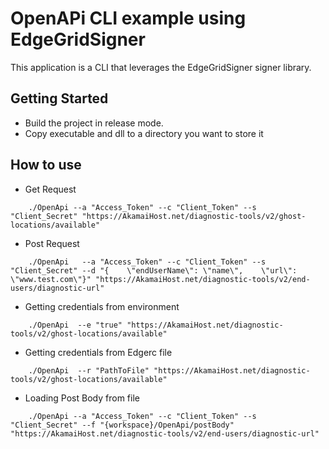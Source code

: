 # OpenAPi CLI example using EdgeGridSigner 

This application is a CLI that leverages the EdgeGridSigner signer library.

## Getting Started

* Build the project in release mode.
* Copy executable and dll to a directory you want to store it

## How to use

* Get Request
```
    ./OpenApi --a "Access_Token" --c "Client_Token" --s  "Client_Secret" "https://AkamaiHost.net/diagnostic-tools/v2/ghost-locations/available"
```

* Post Request
```
    ./OpenApi   --a "Access_Token" --c "Client_Token" --s  "Client_Secret" --d "{    \"endUserName\": \"name\",    \"url\": \"www.test.com\"}" "https://AkamaiHost.net/diagnostic-tools/v2/end-users/diagnostic-url"
```

* Getting credentials from environment
```
    ./OpenApi  --e "true" "https://AkamaiHost.net/diagnostic-tools/v2/ghost-locations/available"
```

* Getting credentials from Edgerc file
```
    ./OpenApi  --r "PathToFile" "https://AkamaiHost.net/diagnostic-tools/v2/ghost-locations/available"
```

* Loading Post Body from file
```
    ./OpenApi --a "Access_Token" --c "Client_Token" --s "Client_Secret" --f "{workspace}/OpenApi/postBody" "https://AkamaiHost.net/diagnostic-tools/v2/end-users/diagnostic-url"
```